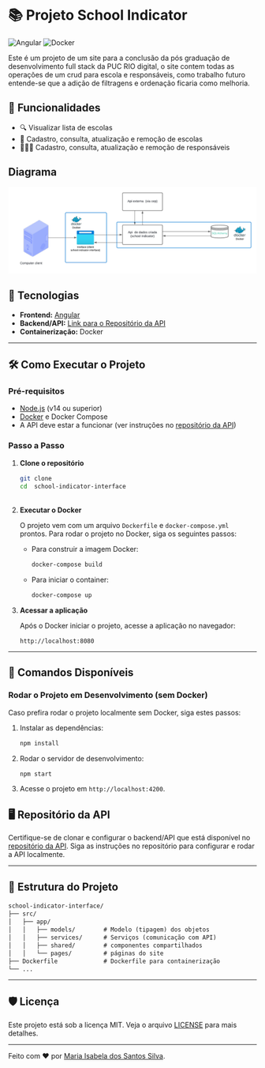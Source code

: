 # 📚 Projeto School Indicator

![Angular](https://img.shields.io/badge/Angular-20-red?style=flat-square&logo=angular) ![Docker](https://img.shields.io/badge/Docker-20-blue?style=flat-square&logo=docker)

Este é um projeto de um site para a conclusão da pós graduação de desenvolvimento full stack da PUC RIO digital, o site contem todas as operações de um crud para escola e responsáveis, como trabalho futuro entende-se que a adição de filtragens e ordenação ficaria como melhoria.

## 🎯 Funcionalidades

- 🔍 Visualizar lista de escolas
- 🏫 Cadastro, consulta, atualização e remoção de escolas
- 👨‍👩‍👧 Cadastro, consulta, atualização e remoção  de responsáveis 

## Diagrama 

![Diagrama do esquema ](https://github.com/isahsantos/school-indicator-interface/blob/main/src/assets/img/diagrama-aplication.png?raw=true)


## 🚀 Tecnologias

- **Frontend:** [Angular](https://angular.io/)
- **Backend/API:** [Link para o Repositório da API](https://github.com/isahsantos/school-indicator-api)
- **Containerização:** Docker

---

## 🛠️ Como Executar o Projeto

### Pré-requisitos

- [Node.js](https://nodejs.org/) (v14 ou superior)
- [Docker](https://www.docker.com/) e Docker Compose
- A API deve estar a funcionar (ver instruções no [repositório da API](https://github.com/isahsantos/school-indicator-interface))

### Passo a Passo

1. **Clone o repositório**

   ```bash
   git clone 
   cd  school-indicator-interface



2. **Executar o Docker**

   O projeto vem com um arquivo `Dockerfile` e `docker-compose.yml` prontos. Para rodar o projeto no Docker, siga os seguintes passos:

   - Para construir a imagem Docker:

     ```bash
     docker-compose build
     ```

   - Para iniciar o container:

     ```bash
     docker-compose up
     ```

3. **Acessar a aplicação**

   Após o Docker iniciar o projeto, acesse a aplicação no navegador:

   ```
   http://localhost:8080
   ```

---

## 🔧 Comandos Disponíveis

### Rodar o Projeto em Desenvolvimento (sem Docker)

Caso prefira rodar o projeto localmente sem Docker, siga estes passos:

1. Instalar as dependências:

   ```bash
   npm install
   ```

2. Rodar o servidor de desenvolvimento:

   ```bash
   npm start
   ```

3. Acesse o projeto em `http://localhost:4200`.

## 🖥️ Repositório da API

Certifique-se de clonar e configurar o backend/API que está disponível no [repositório da API](https://github.com/isahsantos/school-indicator-api). Siga as instruções no repositório para configurar e rodar a API localmente.

---

## 📝 Estrutura do Projeto

```plaintext
school-indicator-interface/
├── src/
│   ├── app/
│   │   ├── models/        # Modelo (tipagem) dos objetos
│   │   ├── services/      # Serviços (comunicação com API)
│   │   ├── shared/        # componentes compartilhados
│   │   └── pages/         # páginas do site
├── Dockerfile             # Dockerfile para containerização
└── ...
```

---

## 🛡️ Licença

Este projeto está sob a licença MIT. Veja o arquivo [LICENSE](LICENSE) para mais detalhes.

---

Feito com ❤️ por [Maria Isabela dos Santos Silva](https://github.com/isahsantos).
